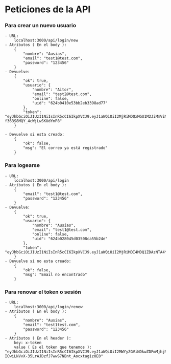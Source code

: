 

# Peticiones de la API

### Para crear un nuevo usuario

    - URL:
        localhost:3000/api/login/new
    - Atributos ( En el body ):
        {
            "nombre": "Ausias",
            "email": "test1@test.com",
            "password": "123456"
        }
    - Devuelve:
        {
            "ok": true,
            "usuario": {
                "nombre": "Aitor",
                "email": "test2@test.com",
                "online": false,
                "uid": "624b0410e53bb2eb3398ad77"
            },
            "token": "eyJhbGciOiJIUzI1NiIsInR5cCI6IkpXVCJ9.eyJ1aWQiOiI2MjRiMDQxMGU1M2JiMmViMzM5OGFkNzciLCJpYXQiOjE2NDkwODM0MDgsImV4cCI6MTY0OTE2OTgwOH0.Re2k2qO0pOG5_Lg6Ww-f363S8MQY_4cWjLwSKUdYmP8"
        }

    - Devuelve si esta creado:
        {
            "ok": false,
            "msg": "El correo ya está registrado"
        }
    
### Para logearse

    - URL:
        localhost:3000/api/login
    - Atributos ( En el body ):
        {
            "email": "test1@test.com",
            "password": "123456"
        }
    - Devuelve:
        {
            "ok": true,
            "usuario": {
                "nombre": "Ausias",
                "email": "test1@test.com",
                "online": false,
                "uid": "624b028045d03508ca55b24e"
            },
            "token": "eyJhbGciOiJIUzI1NiIsInR5cCI6IkpXVCJ9.eyJ1aWQiOiI2MjRiMDI4MDQ1ZDAzNTA4Y2E1NWIyNGUiLCJpYXQiOjE2NDkwODMwMzEsImV4cCI6MTY0OTE2OTQzMX0.0bNvqKn6neEYcq5RmVdRDEtmUkYgF55dQoPcmeVYgpE"
        }
    - Devuelve si no esta creado:
        {
            "ok": false,
            "msg": "Email no encontrado"
        }

### Para renovar el token o sesión

    - URL:
        localhost:3000/api/login/renew
    - Atributos ( En el body ):
        {
            "nombre": "Ausias",
            "email": "test1test.com",
            "password": "123456"
        }
    - Atributos ( En el header ):
        key: x-token
        value ( Es el token que tenemos ): "eyJhbGciOiJIUzI1NiIsInR5cCI6IkpXVCJ9.eyJ1aWQiOiI2MWYyZGViNDkwZDFmMjhjMjA4M2UzZmMiLCJpYXQiOjE2NDMzMjExMTUsImV4cCI6MTY0MzQwNzUxNX0.-ICwiLNVvX-35LrAJDzfJ7wwS7NBnt_Aocxtag1z0E0"